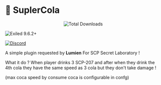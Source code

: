 # 🍾 SuplerCola

<p align="center">
  <!-- total cumulé des download_count de tous les assets de toutes les releases -->
  <img
    src="https://img.shields.io/badge/dynamic/json?url=https://api.github.com/repos/Konoaru384/SuperCola/releases&query=sum(@[*].assets[*].download_count)&label=Total%20Downloads&color=blue&style=for-the-badge"
    alt="Total Downloads" />

  <!-- version Exiled -->
  <img
    src="https://img.shields.io/badge/EXILED-9.6.2+-blueviolet?style=for-the-badge"
    alt="Exiled 9.6.2+" />

  <!-- invitation Discord -->
  <a href="https://discord.gg/vxGeGFr5Bc">
    <img
      src="https://img.shields.io/badge/Discord-Join%20Us-7289DA?style=for-the-badge&logo=discord"
      alt="Discord" />
  </a>
</p>






A simple plugin requested by **Lumien** For SCP Secret Laboratory !

What it do ? 
When player drinks 3 SCP-207 and after when they drink the 4th cola they have the same speed as 3 cola but they don't take damage !

(max coca speed by consume coca is configurable in confg)
